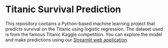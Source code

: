 # Titanic Survival Prediction

This repository contains a Python-based machine learning project that predicts survival on the Titanic using logistic regression. The dataset used is from the famous Titanic Kaggle competition. You can explore the model and make predictions using our [Streamlit web application](https://titanic-survival-prediction-lmao.streamlit.app/).
